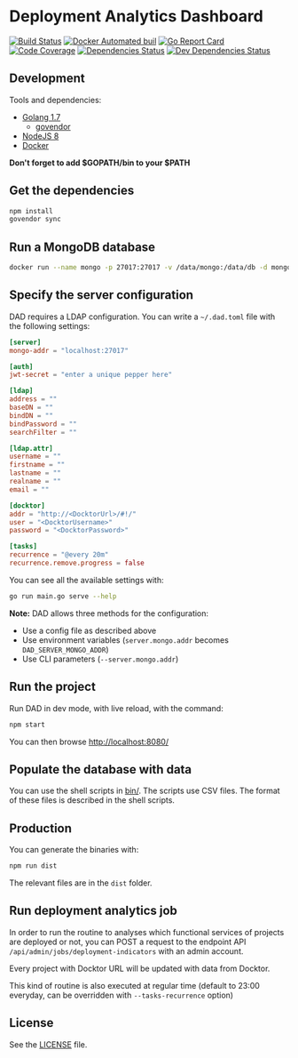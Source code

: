 # Deployment Analytics Dashboard

[![Build Status](https://travis-ci.org/soprasteria/dad.svg?branch=master)](https://travis-ci.org/soprasteria/dad)
[![Docker Automated buil](https://img.shields.io/docker/automated/soprasteria/dad.svg)](https://hub.docker.com/r/soprasteria/dad/builds/)
[![Go Report Card](https://goreportcard.com/badge/github.com/soprasteria/dad)](https://goreportcard.com/report/github.com/soprasteria/dad)
[![Code Coverage](https://codecov.io/gh/soprasteria/dad/branch/master/graph/badge.svg)](https://codecov.io/gh/soprasteria/dad)
[![Dependencies Status](https://david-dm.org/soprasteria/dad/status.png)](https://david-dm.org/soprasteria/dad)
[![Dev Dependencies Status](https://david-dm.org/soprasteria/dad/dev-status.png)](https://david-dm.org/soprasteria/dad?type=dev)

## Development

Tools and dependencies:
* [Golang 1.7](https://golang.org/)
  * [govendor](https://github.com/kardianos/govendor)
* [NodeJS 8](https://nodejs.org/en/)
* [Docker](https://www.docker.com/)

**Don't forget to add $GOPATH/bin to your $PATH**

## Get the dependencies

```sh
npm install
govendor sync
```

## Run a MongoDB database

```sh
docker run --name mongo -p 27017:27017 -v /data/mongo:/data/db -d mongo
```

## Specify the server configuration

DAD requires a LDAP configuration. You can write a `~/.dad.toml` file with the following settings:

```toml
[server]
mongo-addr = "localhost:27017"

[auth]
jwt-secret = "enter a unique pepper here"

[ldap]
address = ""
baseDN = ""
bindDN = ""
bindPassword = ""
searchFilter = ""

[ldap.attr]
username = ""
firstname = ""
lastname = ""
realname = ""
email = ""

[docktor]
addr = "http://<DocktorUrl>/#!/"
user = "<DocktorUsername>"
password = "<DocktorPassword>"

[tasks]
recurrence = "@every 20m"
recurrence.remove.progress = false
```

You can see all the available settings with:

```sh
go run main.go serve --help
```

**Note:** DAD allows three methods for the configuration:

* Use a config file as described above
* Use environment variables (`server.mongo.addr` becomes `DAD_SERVER_MONGO_ADDR`)
* Use CLI parameters (`--server.mongo.addr`)

## Run the project

Run DAD in dev mode, with live reload, with the command:

```sh
npm start
```

You can then browse [http://localhost:8080/](http://localhost:8080/)

## Populate the database with data

You can use the shell scripts in [bin/](./bin). The scripts use CSV files. The format of these files is described in the shell scripts.

## Production

You can generate the binaries with:

```sh
npm run dist
```

The relevant files are in the `dist` folder.

## Run deployment analytics job

In order to run the routine to analyses which functional services of projects are deployed or not, you can POST a request to the endpoint API `/api/admin/jobs/deployment-indicators` with an admin account.

Every project with Docktor URL will be updated with data from Docktor.

This kind of routine is also executed at regular time (default to 23:00 everyday, can be overridden with `--tasks-recurrence` option)

## License

See the [LICENSE](./LICENSE) file.
